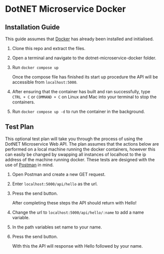 # DotNET Microservice Docker

## Installation Guide

This guide assumes that [Docker](https://docs.docker.com/get-docker/) has already been installed and initialised. 

1. Clone this repo and extract the files.
2. Open a terminal and navigate to the dotnet-microservice-docker folder.
3. Run `docker compose up` 
    
    Once the compose file has finished its start up procedure the API will be accessible from `localhost:5000`. 
    
4. After ensuring that the container has built and ran successfully, type `CTRL + C` or `COMMAND + C` on Linux and Mac into your terminal to stop the containers.
5. Run `docker compose up -d` to run the container in the background.

## Test Plan

This optional test plan will take you through the process of using the DotNET Microservice Web API. The plan assumes that the actions below are performed on a local machine running the docker containers, however this can easily be changed by swapping all instances of localhost to the ip address of the machine running docker. These tests are designed with the use of [Postman](https://www.postman.com/) in mind.

1. Open Postman and create a new GET request.
2. Enter `localhost:5000/api/hello` as the url.
3. Press the send button.

    After completing these steps the API should return with Hello!

4. Change the url to `localhost:5000/api/hello/:name` to add a name variable.
5. In the path variables set name to your name.
6. Press the send button.

    With this the API will response with Hello followed by your name.